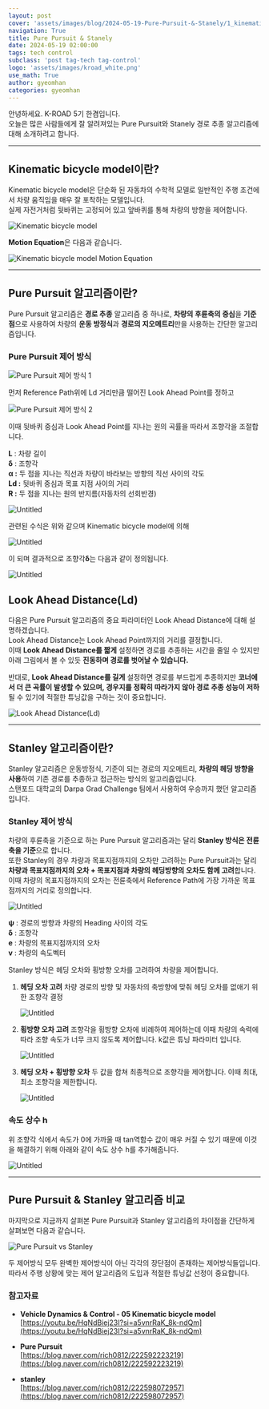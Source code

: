 ```yaml
---
layout: post
cover: 'assets/images/blog/2024-05-19-Pure-Pursuit-&-Stanely/1_kinematic_bicycle_model.png'
navigation: True
title: Pure Pursuit & Stanely
date: 2024-05-19 02:00:00
tags: tech control
subclass: 'post tag-tech tag-control'
logo: 'assets/images/kroad_white.png'
use_math: True
author: gyeomhan
categories: gyeomhan
---
```


안녕하세요. K-ROAD 5기 한겸입니다.<br>
오늘은 많은 사람들에게 잘 알려져있는 Pure Pursuit와 Stanely 경로 추종 알고리즘에 대해 소개하려고 합니다.

---

## Kinematic bicycle model이란?
Kinematic bicycle model은 단순화 된 자동차의 수학적 모델로 일반적인 주행 조건에서 차량 움직임을 매우 잘 포착하는 모델입니다.<br>
실제 자전거처럼 뒷바퀴는 고정되어 있고 앞바퀴를 통해 차량의 방향을 제어합니다. 

![Kinematic bicycle model](https://KOREATECH-KROAD.github.io/assets/images/blog/2024-05-19-Pure-Pursuit-&-Stanely/1_kinematic_bicycle_model.png)

**Motion Equation**은 다음과 같습니다.

![Kinematic bicycle model Motion Equation](https://KOREATECH-KROAD.github.io/assets/images/blog/2024-05-19-Pure-Pursuit-&-Stanely/2_kbm_motion_equation.png)

---

## Pure Pursuit 알고리즘이란?
Pure Pursuit 알고리즘은 **경로 추종** 알고리즘 중 하나로, **차량의 후륜축의 중심**을 **기준점**으로 사용하여 차량의 **운동 방정식**과 **경로의 지오메트리**만을 사용하는 간단한 알고리즘입니다.

### Pure Pursuit 제어 방식

![Pure Pursuit 제어 방식 1](https://KOREATECH-KROAD.github.io/assets/images/blog/2024-05-19-Pure-Pursuit-&-Stanely/3_Pure_Pursuit_1.png)

먼저 Reference Path위에 Ld 거리만큼 떨어진 Look Ahead Point를 정하고 

![Pure Pursuit 제어 방식 2](https://KOREATECH-KROAD.github.io/assets/images/blog/2024-05-19-Pure-Pursuit-&-Stanely/4_Pure_Pursuit_2.png)

이때 뒷바퀴 중심과 Look Ahead Point를 지나는 원의 곡률을 따라서 조향각을 조절합니다. 

**L** : 차량 길이<br>
**δ** : 조향각<br>
**α :** 두 점을 지나는 직선과 차량이 바라보는 방향의 직선 사이의 각도 <br>
**Ld :** 뒷바퀴 중심과 목표 지점 사이의 거리<br>
**R :** 두 점을 지나는 원의 반지름(자동차의 선회반경)

![Untitled](https://KOREATECH-KROAD.github.io/assets/images/blog/2024-05-19-Pure-Pursuit-&-Stanely/5.png)

관련된 수식은 위와 같으며 Kinematic bicycle model에 의해

![Untitled](https://KOREATECH-KROAD.github.io/assets/images/blog/2024-05-19-Pure-Pursuit-&-Stanely/6.png)

이 되며 결과적으로 조향각**δ**는 다음과 같이 정의됩니다.

![Untitled](https://KOREATECH-KROAD.github.io/assets/images/blog/2024-05-19-Pure-Pursuit-&-Stanely/7.png)

## Look Ahead Distance(Ld)

다음은 Pure Pursuit 알고리즘의 중요 파라미터인 Look Ahead Distance에 대해 설명하겠습니다.<br>
Look Ahead Distance는 Look Ahead Point까지의 거리를 결정합니다.<br>
이때 **Look Ahead Distance를 짧게** 설정하면 경로를 추종하는 시간을 줄일 수 있지만 아래 그림에서 볼 수 있듯 **진동하며 경로를 벗어날 수 있습니다.**

반대로,  **Look Ahead Distance를 길게** 설정하면 경로를 부드럽게 추종하지만 **코너에서 더 큰 곡률이 발생할 수 있으며, 경우지를 정확히 따라가지 않아 경로 추종 성능이 저하**될 수 있기에 적절한 튜닝값을 구하는 것이 중요합니다.

![Look Ahead Distance(Ld)](https://KOREATECH-KROAD.github.io/assets/images/blog/2024-05-19-Pure-Pursuit-&-Stanely/8_Look_Ahead_Distance.png)

---

## Stanley 알고리즘이란?
Stanley 알고리즘은 운동방정식, 기준이 되는 경로의 지오메트리, **차량의 헤딩 방향을 사용**하여 기존 경로를 추종하고 접근하는 방식의 알고리즘입니다.<br>
스탠포드 대학교의 Darpa Grad Challenge 팀에서 사용하여 우승까지 했던 알고리즘입니다.

### Stanley 제어 방식
차량의 후륜축을 기준으로 하는 Pure Pursuit 알고리즘과는 달리 **Stanley 방식은 전륜축을 기준**으로 합니다.<br>
또한 Stanley의 경우 차량과 목표지점까지의 오차만 고려하는 Pure Pursuit과는 달리 **차량과 목표지점까지의 오차 + 목표지점과 차량의 헤딩방향의 오차도 함께 고려**합니다.<br>
이때 차량의 목표지점까지의 오차는 전륜축에서 Reference Path에 가장 가까운 목표점까지의 거리로 정의합니다.

![Untitled](https://KOREATECH-KROAD.github.io/assets/images/blog/2024-05-19-Pure-Pursuit-&-Stanely/9_Stanley.png)

**ψ** : 경로의 방향과 차량의 Heading 사이의 각도<br>
**δ** : 조향각<br>
**e** : 차량의 목표지점까지의 오차<br>
**v** : 차량의 속도벡터

Stanley 방식은 헤딩 오차와 횡방향 오차를 고려하여 차량을 제어합니다.

1. **헤딩 오차 고려**
    차량 경로의 방향 및 자동차의 축방향에 맞춰 헤딩 오차를 없애기 위한 조향각 결정

    ![Untitled](https://KOREATECH-KROAD.github.io/assets/images/blog/2024-05-19-Pure-Pursuit-&-Stanely/10.png)

2. **횡방향 오차 고려**
    조향각을 횡방향 오차에 비례하여 제어하는데 이때 차량의 속력에 따라 조향 속도가 너무 크지 않도록 제어합니다. k값은 튜닝 파라미터 입니다.

    ![Untitled](https://KOREATECH-KROAD.github.io/assets/images/blog/2024-05-19-Pure-Pursuit-&-Stanely/11.png)

3. **헤딩 오차 + 횡방향 오차**
    두 값을 합쳐 최종적으로 조향각을 제어합니다. 이때 최대, 최소 조향각을 제한합니다.

    ![Untitled](https://KOREATECH-KROAD.github.io/assets/images/blog/2024-05-19-Pure-Pursuit-&-Stanely/12.png)

### 속도 상수 h
위 조향각 식에서 속도가 0에 가까울 때 tan역함수 값이 매우 커질 수 있기 때문에 이것을 해결하기 위해 아래와 같이 속도 상수 h를 추가해줍니다.

![Untitled](https://KOREATECH-KROAD.github.io/assets/images/blog/2024-05-19-Pure-Pursuit-&-Stanely/13.png)

---

## Pure Pursuit & Stanley 알고리즘 비교
마지막으로 지금까지 살펴본 Pure Pursuit과 Stanley 알고리즘의 차이점을 간단하게 살펴보면 다음과 같습니다.

![Pure Pursuit vs Stanley](https://KOREATECH-KROAD.github.io/assets/images/blog/2024-05-19-Pure-Pursuit-&-Stanely/14.png)

두 제어방식 모두 완벽한 제어방식이 아닌 각각의 장단점이 존재하는 제어방식들입니다. 따라서 주행 상황에 맞는 제어 알고리즘의 도입과 적절한 튜닝값 선정이 중요합니다. 

### 참고자료

- **Vehicle Dynamics & Control - 05 Kinematic bicycle model**<br>
    [https://youtu.be/HqNdBiej23I?si=a5vnrRaK_8k-ndQm](https://youtu.be/HqNdBiej23I?si=a5vnrRaK_8k-ndQm)
    
- **Pure Pursuit**<br>
    [https://blog.naver.com/rich0812/222592223219](https://blog.naver.com/rich0812/222592223219)
    

- **stanley**<br>
    [https://blog.naver.com/rich0812/222598072957](https://blog.naver.com/rich0812/222598072957)